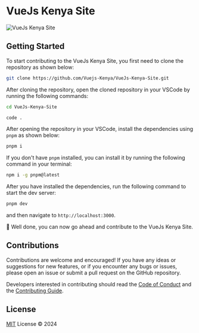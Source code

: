 # VueJs Kenya Site

![VueJs Kenya Site](https://raw.githubusercontent.com/Vuejs-Kenya/VueJs-Kenya-Site/main/assets/images/new-look.png)

## Getting Started 

To start contributing to the VueJs Kenya Site, you first need to clone the repository as shown below:

```bash
git clone https://github.com/Vuejs-Kenya/VueJs-Kenya-Site.git
```

After cloning the repository, open the cloned repository in your VSCode by running the following commands:

```bash
cd VueJs-Kenya-Site

code .
```

After opening the repository in your VSCode, install the dependencies using `pnpm` as shown below:

```bash
pnpm i
```

If you don't have `pnpm` installed, you can install it by running the following command in your terminal:

```bash
npm i -g pnpm@latest
```

After you have installed the dependencies, run the following command to start the dev server:

```bash
pnpm dev
```

and then navigate to `http://localhost:3000`.

🥳 Well done, you can now go ahead and contribute to the VueJs Kenya Site.

## Contributions

Contributions are welcome and encouraged! If you have any ideas or suggestions for new features, or if you encounter any bugs or issues, please open an issue or submit a pull request on the GitHub repository. 

Developers interested in contributing should read the [Code of Conduct](./CODE_OF_CONDUCT.md) and the [Contributing Guide](./CONTRIBUTING.md).

## License

[MIT](./LICENSE) License © 2024
